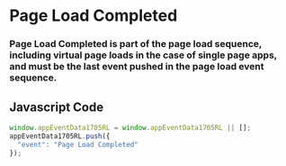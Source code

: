 # Page Load Completed

### Page Load Completed is part of the page load sequence, including virtual page loads in the case of single page apps, and must be the last event pushed in the page load event sequence.

## Javascript Code
```js
window.appEventData1705RL = window.appEventData1705RL || [];
appEventData1705RL.push({
  "event": "Page Load Completed"
});
```







